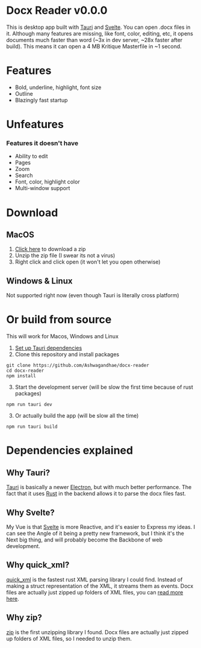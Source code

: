 # Docx Reader v0.0.0

This is desktop app built with [Tauri](https://tauri.studio) and [Svelte](https://svelte.dev). You can open .docx files in it. Although many features are missing, like font, color, editing, etc, it opens documents much faster than word (~3x in dev server, ~28x faster after build). This means it can open a 4 MB Kritique Masterfile in ~1 second.

# Features

- Bold, underline, highlight, font size
- Outline
- Blazingly fast startup

# Unfeatures

### Features it doesn't have

- Ability to edit
- Pages
- Zoom
- Search
- Font, color, highlight color
- Multi-window support

# Download

## MacOS

1. [Click here](https://ashwagandhae.github.io/docx-reader/docx-reader.app.zip) to download a zip
2. Unzip the zip file (I swear its not a virus)
3. Right click and click open (it won't let you open otherwise)

## Windows & Linux

Not supported right now (even though Tauri is literally cross platform)

# Or build from source

This will work for Macos, Windows and Linux

1. [Set up Tauri dependencies](https://tauri.studio/v1/guides/getting-started/prerequisites/)
2. Clone this repository and install packages

```
git clone https://github.com/Ashwagandhae/docx-reader
cd docx-reader
npm install
```

3. Start the development server (will be slow the first time because of rust packages)

```
npm run tauri dev
```

3. Or actually build the app (will be slow all the time)

```
npm run tauri build
```

# Dependencies explained

## Why Tauri?

[Tauri](https://tauri.studio) is basically a newer [Electron](https://www.electronjs.org/), but with much better performance. The fact that it uses [Rust](https://www.rust-lang.org/) in the backend allows it to parse the docx files fast.

## Why Svelte?

My Vue is that [Svelte](https://svelte.dev) is more Reactive, and it's easier to Express my ideas. I can see the Angle of it being a pretty new framework, but I think it's the Next big thing, and will probably become the Backbone of web development.

## Why quick_xml?

[quick_xml](https://docs.rs/quick-xml/latest/quick_xml/) is the fastest rust XML parsing library I could find. Instead of making a struct representation of the XML, it streams them as events. Docx files are actually just zipped up folders of XML files, you can [read more here](https://www.toptal.com/xml/an-informal-introduction-to-docx).

## Why zip?

[zip](https://docs.rs/zip/latest/zip/) is the first unzipping library I found. Docx files are actually just zipped up folders of XML files, so I needed to unzip them.
